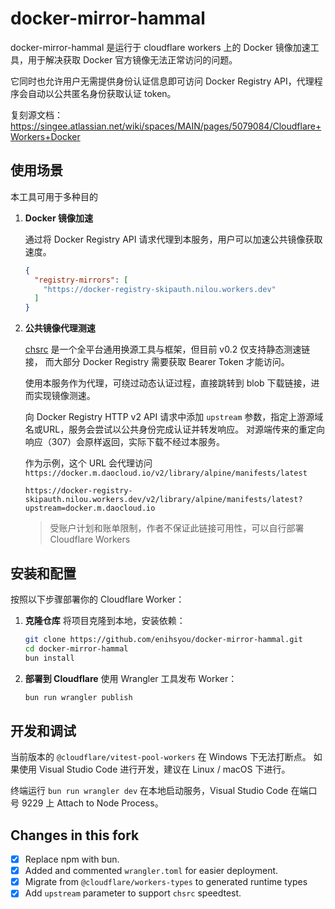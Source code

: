 # docker-mirror-hammal

docker-mirror-hammal 是运行于 cloudflare workers 上的 Docker 镜像加速工具，用于解决获取 Docker 官方镜像无法正常访问的问题。

它同时也允许用户无需提供身份认证信息即可访问 Docker Registry API，代理程序会自动以公共匿名身份获取认证 token。

复刻源文档： <https://singee.atlassian.net/wiki/spaces/MAIN/pages/5079084/Cloudflare+Workers+Docker>

## 使用场景

本工具可用于多种目的

1. **Docker 镜像加速**

    通过将 Docker Registry API 请求代理到本服务，用户可以加速公共镜像获取速度。

    ```json
    {
      "registry-mirrors": [
        "https://docker-registry-skipauth.nilou.workers.dev"
      ]
    }
    ```

2. **公共镜像代理测速**

    [chsrc](https://github.com/RubyMetric/chsrc) 是一个全平台通用换源工具与框架，但目前 v0.2 仅支持静态测速链接，
    而大部分 Docker Registry 需要获取 Bearer Token 才能访问。

    使用本服务作为代理，可绕过动态认证过程，直接跳转到 blob 下载链接，进而实现镜像测速。

    向 Docker Registry HTTP v2 API 请求中添加 `upstream` 参数，指定上游源域名或URL，服务会尝试以公共身份完成认证并转发响应。
    对源端传来的重定向响应（307）会原样返回，实际下载不经过本服务。

    作为示例，这个 URL 会代理访问 `https://docker.m.daocloud.io/v2/library/alpine/manifests/latest`

    ```http
    https://docker-registry-skipauth.nilou.workers.dev/v2/library/alpine/manifests/latest?upstream=docker.m.daocloud.io
    ```

    > 受账户计划和账单限制，作者不保证此链接可用性，可以自行部署 Cloudflare Workers

## 安装和配置

按照以下步骤部署你的 Cloudflare Worker：

1. **克隆仓库**
   将项目克隆到本地，安装依赖：

   ```bash
   git clone https://github.com/enihsyou/docker-mirror-hammal.git
   cd docker-mirror-hammal
   bun install
   ```

2. **部署到 Cloudflare**
   使用 Wrangler 工具发布 Worker：

   ```bash
   bun run wrangler publish
   ```

## 开发和调试

当前版本的 `@cloudflare/vitest-pool-workers` 在 Windows 下无法打断点。
如果使用 Visual Studio Code 进行开发，建议在 Linux / macOS 下进行。

终端运行 `bun run wrangler dev` 在本地启动服务，Visual Studio Code 在端口号 9229 上 Attach to Node Process。

## Changes in this fork

- [x] Replace npm with bun.
- [x] Added and commented `wrangler.toml` for easier deployment.
- [x] Migrate from `@cloudflare/workers-types` to generated runtime types
- [x] Add `upstream` parameter to support `chsrc` speedtest.
